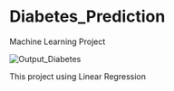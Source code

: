 # Diabetes_Prediction
Machine Learning Project

![Output_Diabetes](https://user-images.githubusercontent.com/62142537/176334663-0dd1bae1-a7d6-4f09-b61e-c62e4fb80091.png)

This project using Linear Regression
